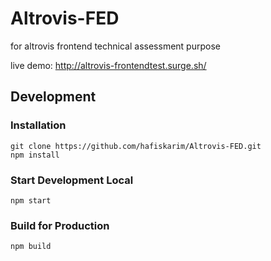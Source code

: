 # Altrovis-FED
for altrovis frontend technical assessment purpose

live demo: http://altrovis-frontendtest.surge.sh/

## Development
### Installation
```
git clone https://github.com/hafiskarim/Altrovis-FED.git
npm install
```

### Start Development Local
```
npm start
```

### Build for Production
```
npm build
```
